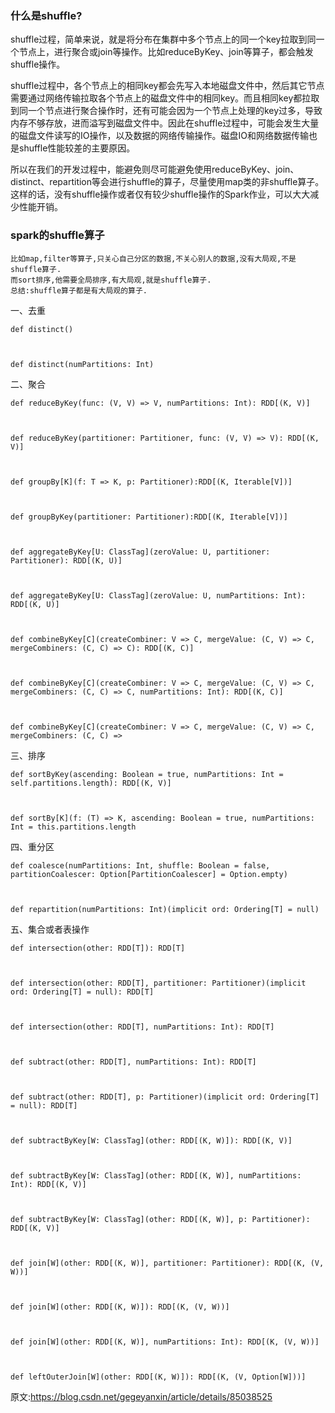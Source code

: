 ### 什么是shuffle?

shuffle过程，简单来说，就是将分布在集群中多个节点上的同一个key拉取到同一个节点上，进行聚合或join等操作。比如reduceByKey、join等算子，都会触发shuffle操作。

shuffle过程中，各个节点上的相同key都会先写入本地磁盘文件中，然后其它节点需要通过网络传输拉取各个节点上的磁盘文件中的相同key。而且相同key都拉取到同一个节点进行聚合操作时，还有可能会因为一个节点上处理的key过多，导致内存不够存放，进而溢写到磁盘文件中。因此在shuffle过程中，可能会发生大量的磁盘文件读写的IO操作，以及数据的网络传输操作。磁盘IO和网络数据传输也是shuffle性能较差的主要原因。

所以在我们的开发过程中，能避免则尽可能避免使用reduceByKey、join、distinct、repartition等会进行shuffle的算子，尽量使用map类的非shuffle算子。这样的话，没有shuffle操作或者仅有较少shuffle操作的Spark作业，可以大大减少性能开销。



### spark的shuffle算子

```
比如map,filter等算子,只关心自己分区的数据,不关心别人的数据,没有大局观,不是shuffle算子.
而sort排序,他需要全局排序,有大局观,就是shuffle算子.
总结:shuffle算子都是有大局观的算子.
```





一、去重

```
def distinct()



def distinct(numPartitions: Int)
```

二、聚合

```
def reduceByKey(func: (V, V) => V, numPartitions: Int): RDD[(K, V)]



def reduceByKey(partitioner: Partitioner, func: (V, V) => V): RDD[(K, V)]



def groupBy[K](f: T => K, p: Partitioner):RDD[(K, Iterable[V])]



def groupByKey(partitioner: Partitioner):RDD[(K, Iterable[V])]



def aggregateByKey[U: ClassTag](zeroValue: U, partitioner: Partitioner): RDD[(K, U)]



def aggregateByKey[U: ClassTag](zeroValue: U, numPartitions: Int): RDD[(K, U)]



def combineByKey[C](createCombiner: V => C, mergeValue: (C, V) => C, mergeCombiners: (C, C) => C): RDD[(K, C)]



def combineByKey[C](createCombiner: V => C, mergeValue: (C, V) => C, mergeCombiners: (C, C) => C, numPartitions: Int): RDD[(K, C)]



def combineByKey[C](createCombiner: V => C, mergeValue: (C, V) => C, mergeCombiners: (C, C) =>
```

 三、排序

```
def sortByKey(ascending: Boolean = true, numPartitions: Int = self.partitions.length): RDD[(K, V)]



def sortBy[K](f: (T) => K, ascending: Boolean = true, numPartitions: Int = this.partitions.length
```

四、重分区

```
def coalesce(numPartitions: Int, shuffle: Boolean = false, partitionCoalescer: Option[PartitionCoalescer] = Option.empty)



def repartition(numPartitions: Int)(implicit ord: Ordering[T] = null)
```

 

五、集合或者表操作

```
def intersection(other: RDD[T]): RDD[T]



def intersection(other: RDD[T], partitioner: Partitioner)(implicit ord: Ordering[T] = null): RDD[T]



def intersection(other: RDD[T], numPartitions: Int): RDD[T]



def subtract(other: RDD[T], numPartitions: Int): RDD[T]



def subtract(other: RDD[T], p: Partitioner)(implicit ord: Ordering[T] = null): RDD[T]



def subtractByKey[W: ClassTag](other: RDD[(K, W)]): RDD[(K, V)]



def subtractByKey[W: ClassTag](other: RDD[(K, W)], numPartitions: Int): RDD[(K, V)]



def subtractByKey[W: ClassTag](other: RDD[(K, W)], p: Partitioner): RDD[(K, V)]



def join[W](other: RDD[(K, W)], partitioner: Partitioner): RDD[(K, (V, W))]



def join[W](other: RDD[(K, W)]): RDD[(K, (V, W))]



def join[W](other: RDD[(K, W)], numPartitions: Int): RDD[(K, (V, W))]



def leftOuterJoin[W](other: RDD[(K, W)]): RDD[(K, (V, Option[W]))]
```

原文:https://blog.csdn.net/gegeyanxin/article/details/85038525